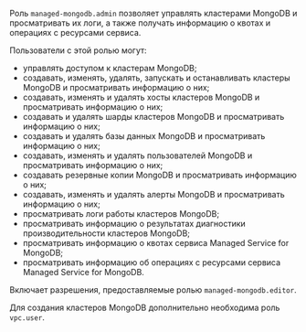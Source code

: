 Роль `managed-mongodb.admin` позволяет управлять кластерами MongoDB и просматривать их логи, а также получать информацию о квотах и операциях с ресурсами сервиса.

Пользователи с этой ролью могут:
* управлять доступом к кластерам MongoDB;
* создавать, изменять, удалять, запускать и останавливать кластеры MongoDB и просматривать информацию о них;
* создавать, изменять и удалять хосты кластеров MongoDB и просматривать информацию о них;
* создавать и удалять шарды кластеров MongoDB и просматривать информацию о них;
* создавать и удалять базы данных MongoDB и просматривать информацию о них;
* создавать, изменять и удалять пользователей MongoDB и просматривать информацию о них;
* создавать резервные копии MongoDB и просматривать информацию о них;
* создавать, изменять и удалять алерты MongoDB и просматривать информацию о них;
* просматривать логи работы кластеров MongoDB;
* просматривать информацию о результатах диагностики производительности кластеров MongoDB;
* просматривать информацию о квотах сервиса Managed Service for MongoDB;
* просматривать информацию об операциях с ресурсами сервиса Managed Service for MongoDB.

Включает разрешения, предоставляемые ролью `managed-mongodb.editor`.

Для создания кластеров MongoDB дополнительно необходима роль `vpc.user`.